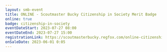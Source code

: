```yaml
---
layout: smb-event
title: ONLINE - Scoutmaster Bucky Citizenship in Society Merit Badge
online: true
badge: citizenship-in-society
eventDateStart: 2023-07-27 08:00
eventDateEnd: 2023-07-27 15:00
registrationLink: https://scoutmasterbucky.regfox.com/online-citizenship-in-society-merit-badge---2023-07-27
onSaleDate: 2023-06-01 0:05
---
```


